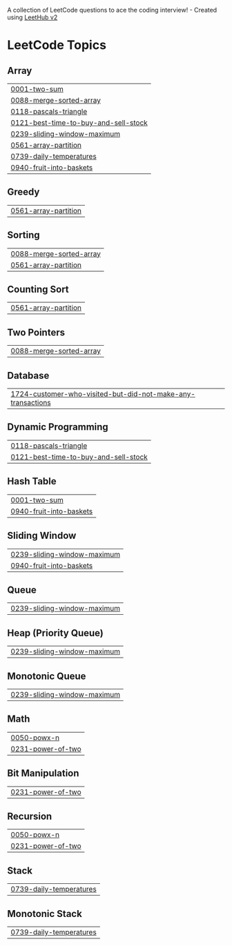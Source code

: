 A collection of LeetCode questions to ace the coding interview! - Created using [LeetHub v2](https://github.com/arunbhardwaj/LeetHub-2.0)
<!---LeetCode Topics Start-->
# LeetCode Topics
## Array
|  |
| ------- |
| [0001-two-sum](https://github.com/AnkitSinghprofile1234/Leetcode-problems/tree/master/0001-two-sum) |
| [0088-merge-sorted-array](https://github.com/AnkitSinghprofile1234/Leetcode-problems/tree/master/0088-merge-sorted-array) |
| [0118-pascals-triangle](https://github.com/AnkitSinghprofile1234/Leetcode-problems/tree/master/0118-pascals-triangle) |
| [0121-best-time-to-buy-and-sell-stock](https://github.com/AnkitSinghprofile1234/Leetcode-problems/tree/master/0121-best-time-to-buy-and-sell-stock) |
| [0239-sliding-window-maximum](https://github.com/AnkitSinghprofile1234/Leetcode-problems/tree/master/0239-sliding-window-maximum) |
| [0561-array-partition](https://github.com/AnkitSinghprofile1234/Leetcode-problems/tree/master/0561-array-partition) |
| [0739-daily-temperatures](https://github.com/AnkitSinghprofile1234/Leetcode-problems/tree/master/0739-daily-temperatures) |
| [0940-fruit-into-baskets](https://github.com/AnkitSinghprofile1234/Leetcode-problems/tree/master/0940-fruit-into-baskets) |
## Greedy
|  |
| ------- |
| [0561-array-partition](https://github.com/AnkitSinghprofile1234/Leetcode-problems/tree/master/0561-array-partition) |
## Sorting
|  |
| ------- |
| [0088-merge-sorted-array](https://github.com/AnkitSinghprofile1234/Leetcode-problems/tree/master/0088-merge-sorted-array) |
| [0561-array-partition](https://github.com/AnkitSinghprofile1234/Leetcode-problems/tree/master/0561-array-partition) |
## Counting Sort
|  |
| ------- |
| [0561-array-partition](https://github.com/AnkitSinghprofile1234/Leetcode-problems/tree/master/0561-array-partition) |
## Two Pointers
|  |
| ------- |
| [0088-merge-sorted-array](https://github.com/AnkitSinghprofile1234/Leetcode-problems/tree/master/0088-merge-sorted-array) |
## Database
|  |
| ------- |
| [1724-customer-who-visited-but-did-not-make-any-transactions](https://github.com/AnkitSinghprofile1234/Leetcode-problems/tree/master/1724-customer-who-visited-but-did-not-make-any-transactions) |
## Dynamic Programming
|  |
| ------- |
| [0118-pascals-triangle](https://github.com/AnkitSinghprofile1234/Leetcode-problems/tree/master/0118-pascals-triangle) |
| [0121-best-time-to-buy-and-sell-stock](https://github.com/AnkitSinghprofile1234/Leetcode-problems/tree/master/0121-best-time-to-buy-and-sell-stock) |
## Hash Table
|  |
| ------- |
| [0001-two-sum](https://github.com/AnkitSinghprofile1234/Leetcode-problems/tree/master/0001-two-sum) |
| [0940-fruit-into-baskets](https://github.com/AnkitSinghprofile1234/Leetcode-problems/tree/master/0940-fruit-into-baskets) |
## Sliding Window
|  |
| ------- |
| [0239-sliding-window-maximum](https://github.com/AnkitSinghprofile1234/Leetcode-problems/tree/master/0239-sliding-window-maximum) |
| [0940-fruit-into-baskets](https://github.com/AnkitSinghprofile1234/Leetcode-problems/tree/master/0940-fruit-into-baskets) |
## Queue
|  |
| ------- |
| [0239-sliding-window-maximum](https://github.com/AnkitSinghprofile1234/Leetcode-problems/tree/master/0239-sliding-window-maximum) |
## Heap (Priority Queue)
|  |
| ------- |
| [0239-sliding-window-maximum](https://github.com/AnkitSinghprofile1234/Leetcode-problems/tree/master/0239-sliding-window-maximum) |
## Monotonic Queue
|  |
| ------- |
| [0239-sliding-window-maximum](https://github.com/AnkitSinghprofile1234/Leetcode-problems/tree/master/0239-sliding-window-maximum) |
## Math
|  |
| ------- |
| [0050-powx-n](https://github.com/AnkitSinghprofile1234/Leetcode-problems/tree/master/0050-powx-n) |
| [0231-power-of-two](https://github.com/AnkitSinghprofile1234/Leetcode-problems/tree/master/0231-power-of-two) |
## Bit Manipulation
|  |
| ------- |
| [0231-power-of-two](https://github.com/AnkitSinghprofile1234/Leetcode-problems/tree/master/0231-power-of-two) |
## Recursion
|  |
| ------- |
| [0050-powx-n](https://github.com/AnkitSinghprofile1234/Leetcode-problems/tree/master/0050-powx-n) |
| [0231-power-of-two](https://github.com/AnkitSinghprofile1234/Leetcode-problems/tree/master/0231-power-of-two) |
## Stack
|  |
| ------- |
| [0739-daily-temperatures](https://github.com/AnkitSinghprofile1234/Leetcode-problems/tree/master/0739-daily-temperatures) |
## Monotonic Stack
|  |
| ------- |
| [0739-daily-temperatures](https://github.com/AnkitSinghprofile1234/Leetcode-problems/tree/master/0739-daily-temperatures) |
<!---LeetCode Topics End-->
